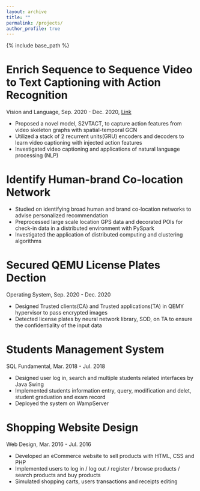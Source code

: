 ```yaml
---
layout: archive
title: ""
permalink: /projects/
author_profile: true
---
```

{% include base_path %}



Enrich Sequence to Sequence Video to Text Captioning with Action Recognition
===
Vision and Language, Sep. 2020 - Dec. 2020, [Link](https://github.com/stillarrow/S2VT_ACT)
* Proposed a novel model, S2VTACT,  to capture action features from video skeleton graphs with spatial-temporal GCN 
* Utilized a stack of 2 recurrent units(GRU) encoders and decoders to learn video captioning with injected action features
* Investigated video captioning and applications of natural language processing (NLP)

Identify Human-brand Co-location Network
===
* Studied on identifying broad human and brand co-location networks to advise personalized recommendation
* Preprocessed large scale location GPS data and decorated POIs for check-in data in a distributed environment with PySpark 
*  Investigated the application of distributed computing and clustering algorithms



Secured QEMU License Plates Dection
===
Operating System,  Sep. 2020 - Dec. 2020
*  Designed Trusted clients(CA) and Trusted applications(TA) in QEMY hypervisor to pass encrypted images 
*  Detected license plates by neural network library, SOD, on TA to ensure the confidentiality of the input data

Students Management System
===
SQL Fundamental, Mar. 2018 - Jul. 2018
* Designed user log in, search and multiple students related interfaces by Java Swing 
* Implemented students information entry, query, modification and delet, student graduation and exam record
* Deployed the system on WampServer


Shopping Website Design
===
Web Design, Mar. 2016 - Jul. 2016
* Developed an eCommerce website to sell products with HTML, CSS and PHP
* Implemented users to log in / log out / register / browse products / search products and buy products
* Simulated shopping carts, users transactions and receipts editing

